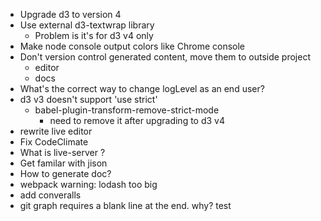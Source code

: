 - Upgrade d3 to version 4
- Use external d3-textwrap library
    - Problem is it's for d3 v4 only
- Make node console output colors like Chrome console
- Don't version control generated content, move them to outside project
    - editor
    - docs
- What's the correct way to change logLevel as an end user?
- d3 v3 doesn't support 'use strict'
    - babel-plugin-transform-remove-strict-mode
        - need to remove it after upgrading to d3 v4
- rewrite live editor
- Fix CodeClimate
- What is live-server ?
- Get familar with jison
- How to generate doc?
- webpack warning: lodash too big
- add converalls
- git graph requires a blank line at the end. why?
test
